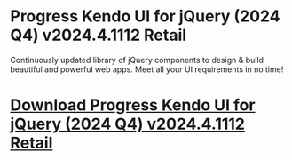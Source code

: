 # Progress Kendo UI for jQuery (2024 Q4) v2024.4.1112 Retail

Continuously updated library of jQuery components to design & build beautiful and powerful web apps. Meet all your UI requirements in no time!

# [Download Progress Kendo UI for jQuery (2024 Q4) v2024.4.1112 Retail](https://developer.team/dotnet/35157-progress-kendo-ui-for-jquery-2024-q4-v202441112-retail.html)
